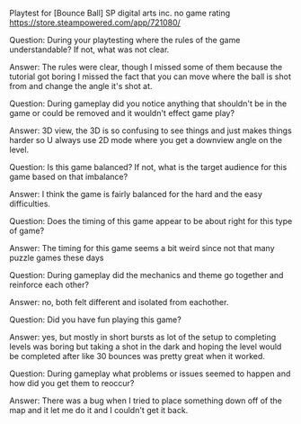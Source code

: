 Playtest for [Bounce Ball]
SP digital arts inc.
no game rating
https://store.steampowered.com/app/721080/

Question: During your playtesting where the rules of the game understandable? If not, what was not clear.

Answer: The rules were clear, though I missed some of them because the tutorial got boring I missed the fact that you can move where the ball is shot from and change the angle it's shot at.

Question: During gameplay did you notice anything that shouldn't be in the game or could be removed and it wouldn't effect game play?

Answer: 3D view, the 3D is so confusing to see things and just makes things harder so U always use 2D mode where you get a downview angle on the level. 

Question: Is this game balanced? If not, what is the target audience for this game based on that imbalance?

Answer: I think the game is fairly balanced for the hard and the easy difficulties.

Question: Does the timing of this game appear to be about right for this type of game?

Answer: The timing for this game seems a bit weird since not that many puzzle games these days

Question: During gameplay did the mechanics and theme go together and reinforce each other?

Answer: no, both felt different and isolated from eachother.

Question: Did you have fun playing this game?

Answer: yes, but mostly in short bursts as lot of the setup to completing levels was boring but taking a shot in the dark and hoping the level would be completed after like 30 bounces was pretty great when it worked.

Question: During gameplay what problems or issues seemed to happen and how did you get them to reoccur?

Answer: There was a bug when I tried to place something down off of the map and it let me do it and I couldn't get it back.
